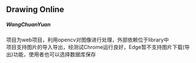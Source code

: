 ## Drawing Online
##### WangChuanYuan
项目为web项目，利用opencv对图像进行处理，外部依赖位于library中  
项目支持图片的导入导出，经测试Chrome运行良好，Edge暂不支持图片下载(导出)功能，使用者也可以选择数据库保存
